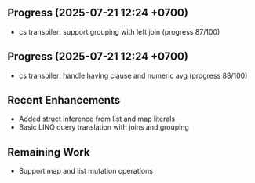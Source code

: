 ## Progress (2025-07-21 12:24 +0700)
- cs transpiler: support grouping with left join (progress 87/100)

## Progress (2025-07-21 12:24 +0700)
- cs transpiler: handle having clause and numeric avg (progress 88/100)

## Recent Enhancements
- Added struct inference from list and map literals
- Basic LINQ query translation with joins and grouping

## Remaining Work
- Support map and list mutation operations

